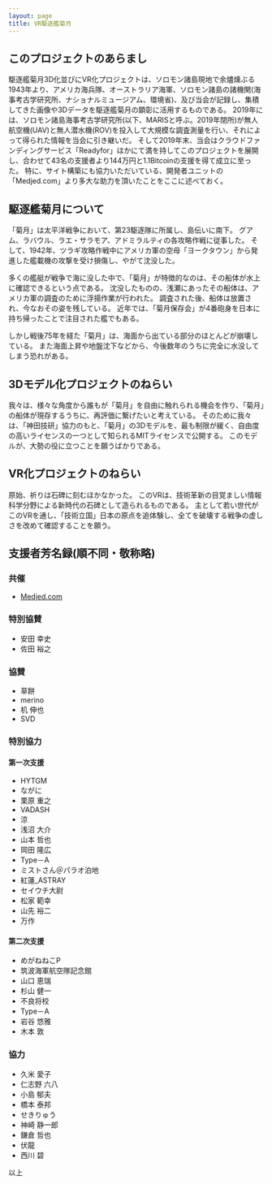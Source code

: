 ```yaml
---
layout: page
title: VR駆逐艦菊月
---
```


## このプロジェクトのあらまし
駆逐艦菊月3D化並びにVR化プロジェクトは、ソロモン諸島現地で余燼燻ぶる1943年より、アメリカ海兵隊、オーストラリア海軍、ソロモン諸島の諸機関(海事考古学研究所、ナショナルミュージアム、環境省)、及び当会が記録し、集積してきた画像や3Dデータを駆逐艦菊月の顕彰に活用するものである。
2019年には、ソロモン諸島海事考古学研究所(以下、MARISと呼ぶ。2019年閉所)が無人航空機(UAV)と無人潜水機(ROV)を投入して大規模な調査測量を行い、それによって得られた情報を当会に引き継いだ。
そして2019年末、当会はクラウドファンディングサービス「Readyfor」ほかにて満を持してこのプロジェクトを展開し、合わせて43名の支援者より144万円と1.1Bitcoinの支援を得て成立に至った。
特に、サイト構築にも協力いただいている、開発者ユニットの「Medjed.com」より多大な助力を頂いたことをここに述べておく。

## 駆逐艦菊月について
「菊月」は太平洋戦争において、第23駆逐隊に所属し、島伝いに南下。
グアム、ラバウル、ラエ・サラモア、アドミラルティの各攻略作戦に従事した。
そして、1942年、ツラギ攻略作戦中にアメリカ軍の空母「ヨークタウン」から発進した艦載機の攻撃を受け損傷し、やがて沈没した。

多くの艦艇が戦争で海に没した中で、「菊月」が特徴的なのは、その船体が水上に確認できるという点である。
沈没したものの、浅瀬にあったその船体は、アメリカ軍の調査のために浮揚作業が行われた。
調査された後、船体は放置され、今なおその姿を残している。
‪近年では、「菊月保存会」が4番砲身を日本に持ち帰ったことで注目された艦でもある。

しかし戦後75年を経た「菊月」は、海面から出ている部分のほとんどが崩壊している。
また海面上昇や地盤沈下などから、今後数年のうちに完全に水没してしまう恐れがある。‬

## 3Dモデル化プロジェクトのねらい
我々は、様々な角度から誰もが「菊月」を自由に触れられる機会を作り、「菊月」の船体が現存するうちに、再評価に繋げたいと考えている。
そのために我々は、「神田技研」協力のもと、「菊月」の3Dモデルを、最も制限が緩く、自由度の高いライセンスの一つとして知られるMITライセンスで公開する。
このモデルが、大勢の役に立つことを願うばかりである。

## VR化プロジェクトのねらい
原始、祈りは石碑に刻むほかなかった。
このVRは、技術革新の目覚ましい情報科学分野による新時代の石碑として造られるものである。
主として若い世代がこのVRを通し、「技術立国」日本の原点を追体験し、全てを破壊する戦争の虚しさを改めて確認することを願う。

## 支援者芳名録(順不同・敬称略)

### 共催
- <a href="https://web.medjed.com/">Medjed.com</a>

### 特別協賛
- 安田 幸史
- 佐田 裕之

### 協賛
- 草餅
- merino
- 机 伸也
- SVD

### 特別協力

#### 第一次支援
- HYTGM
- ながに
- 栗原 重之
- VADASH
- 涼
- 浅沼 大介
- 山本 哲也
- 岡田 隆広
- Type－A
- ミストさん＠パラオ泊地
- 紅蓮_ASTRAY
- セイウチ大尉
- 松家 範幸
- 山先 裕二
- 万作

#### 第二次支援
- めがねねこP
- 筑波海軍航空隊記念館
- 山口 恵瑞
- 杉山 健一
- 不良将校
- Type－A
- 岩谷 悠雅
- 木本 敦

### 協力
- 久米 愛子
- 仁志野 六八
- 小島 郁夫
- 橋本 泰邦
- せきりゅう
- 神崎 静一郎
- 鎌倉 哲也
- 伏龍
- 西川 碧

以上
